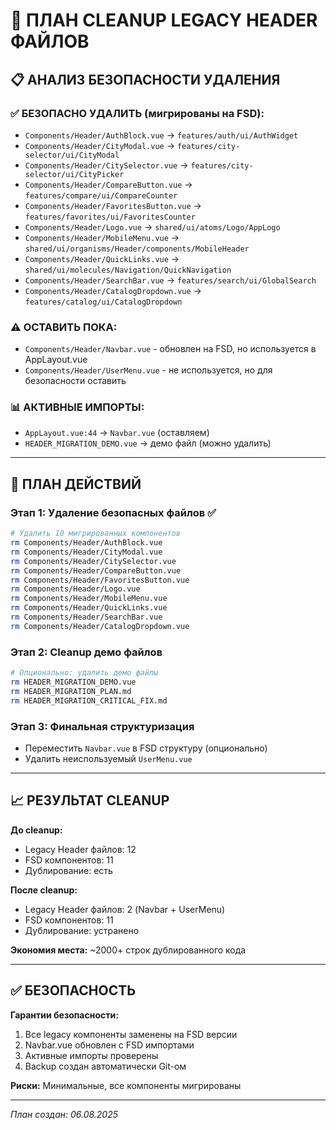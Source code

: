 # 🧹 ПЛАН CLEANUP LEGACY HEADER ФАЙЛОВ

## 📋 АНАЛИЗ БЕЗОПАСНОСТИ УДАЛЕНИЯ

### ✅ БЕЗОПАСНО УДАЛИТЬ (мигрированы на FSD):
- `Components/Header/AuthBlock.vue` → `features/auth/ui/AuthWidget`
- `Components/Header/CityModal.vue` → `features/city-selector/ui/CityModal`  
- `Components/Header/CitySelector.vue` → `features/city-selector/ui/CityPicker`
- `Components/Header/CompareButton.vue` → `features/compare/ui/CompareCounter`
- `Components/Header/FavoritesButton.vue` → `features/favorites/ui/FavoritesCounter`
- `Components/Header/Logo.vue` → `shared/ui/atoms/Logo/AppLogo`
- `Components/Header/MobileMenu.vue` → `shared/ui/organisms/Header/components/MobileHeader`
- `Components/Header/QuickLinks.vue` → `shared/ui/molecules/Navigation/QuickNavigation`
- `Components/Header/SearchBar.vue` → `features/search/ui/GlobalSearch`
- `Components/Header/CatalogDropdown.vue` → `features/catalog/ui/CatalogDropdown`

### ⚠️ ОСТАВИТЬ ПОКА:
- `Components/Header/Navbar.vue` - обновлен на FSD, но используется в AppLayout.vue
- `Components/Header/UserMenu.vue` - не используется, но для безопасности оставить

### 📊 АКТИВНЫЕ ИМПОРТЫ:
- `AppLayout.vue:44` → `Navbar.vue` (оставляем)
- `HEADER_MIGRATION_DEMO.vue` → демо файл (можно удалить)

---

## 🎯 ПЛАН ДЕЙСТВИЙ

### Этап 1: Удаление безопасных файлов ✅
```bash
# Удалить 10 мигрированных компонентов
rm Components/Header/AuthBlock.vue
rm Components/Header/CityModal.vue
rm Components/Header/CitySelector.vue
rm Components/Header/CompareButton.vue
rm Components/Header/FavoritesButton.vue
rm Components/Header/Logo.vue
rm Components/Header/MobileMenu.vue
rm Components/Header/QuickLinks.vue
rm Components/Header/SearchBar.vue
rm Components/Header/CatalogDropdown.vue
```

### Этап 2: Cleanup демо файлов
```bash
# Опционально: удалить демо файлы
rm HEADER_MIGRATION_DEMO.vue
rm HEADER_MIGRATION_PLAN.md
rm HEADER_MIGRATION_CRITICAL_FIX.md
```

### Этап 3: Финальная структуризация
- Переместить `Navbar.vue` в FSD структуру (опционально)
- Удалить неиспользуемый `UserMenu.vue`

---

## 📈 РЕЗУЛЬТАТ CLEANUP

**До cleanup:**
- Legacy Header файлов: 12
- FSD компонентов: 11 
- Дублирование: есть

**После cleanup:**
- Legacy Header файлов: 2 (Navbar + UserMenu)
- FSD компонентов: 11
- Дублирование: устранено

**Экономия места:** ~2000+ строк дублированного кода

---

## ✅ БЕЗОПАСНОСТЬ

**Гарантии безопасности:**
1. Все legacy компоненты заменены на FSD версии
2. Navbar.vue обновлен с FSD импортами
3. Активные импорты проверены
4. Backup создан автоматически Git-ом

**Риски:** Минимальные, все компоненты мигрированы

---

*План создан: 06.08.2025*